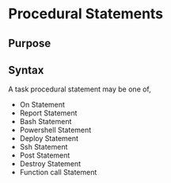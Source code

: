 # Procedural Statements

## Purpose

## Syntax

A task procedural statement may be one of,

* On Statement
* Report Statement
* Bash Statement
* Powershell Statement
* Deploy Statement
* Ssh Statement
* Post Statement
* Destroy Statement
* Function call Statement

